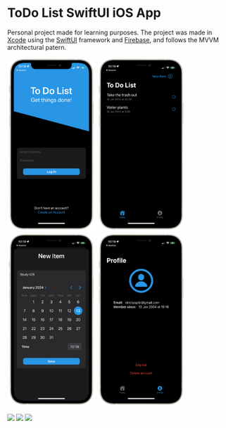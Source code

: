 # ToDo List SwiftUI iOS App

 Personal project made for learning purposes.
 The project was made in [Xcode](https://developer.apple.com/xcode/) using the [SwiftUI](https://developer.apple.com/xcode/swiftui/) framework and [Firebase](https://firebase.google.com/), and follows the MVVM architectural patern.

<p>
    <img src="Images/img1.png" width="200">
    <img src="Images/img2.png" width="200">
    <img src="Images/img3.png" width="200">
    <img src="Images/img4.png" width="200">
</p>

<p>
 <img src="https://img.shields.io/badge/Swift-FA7343?style=for-the-badge&logo=swift&logoColor=white">
 <img src="https://img.shields.io/badge/Xcode-007ACC?style=for-the-badge&logo=Xcode&logoColor=white">
 <img src="https://img.shields.io/badge/firebase-ffca28?style=for-the-badge&logo=firebase&logoColor=black"/>
</p>
